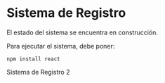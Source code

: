 <h1> Sistema de Registro </h1>

El estado del sistema se encuentra en construcción.

Para ejecutar el sistema, debe poner:

```npm install react```

Sistema de Registro 2
